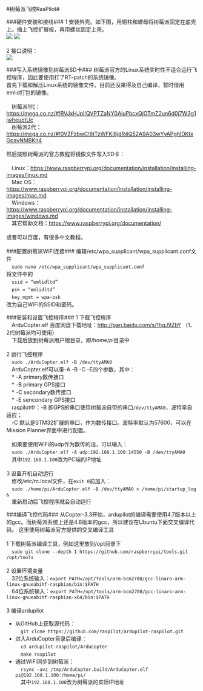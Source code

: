 #树莓派飞控RasPilot#

###硬件安装和接线###
1 安装外壳。如下图，用铜柱和螺母将树莓派固定在底壳上。插上飞控扩展板，再用螺丝固定上壳。<br>
![](https://github.com/raspilot/docs/blob/master/raspilot_p1.jpg)
![](https://github.com/raspilot/docs/blob/master/raspilot_p2.jpg)<br>
<br>
2 接口说明：<br>
![](https://github.com/raspilot/docs/blob/master/connectors.jpg)<br>

###写入系统镜像到树莓派SD卡###
树莓派官方的Linux系统实时性不适合运行飞控程序，因此要使用打了RT-patch的系统镜像。<br>
首先下载和解压Linux系统的镜像文件。目前还没来得及自己编译，暂时借用emlid打包的镜像。<br>
<br>
　树莓派1代：https://mega.co.nz/#!RVJxHJpI!QVPTZaNY0AiuPbcxQjOTmZ2un6d0j7W3g1jwheuotUc<br>
　树莓派2代：https://mega.co.nz/#!0VZFzbwC!6tTzWFKl8jdR4Q52A9A03wYyAPghIDKtxGpavNMBKn4<br>
<br>
然后按照树莓派的官方教程将镜像文件写入SD卡：<br>
<br>
　Linux：https://www.raspberrypi.org/documentation/installation/installing-images/linux.md<br>
　Mac OS：https://www.raspberrypi.org/documentation/installation/installing-images/mac.md<br>
　Windows：https://www.raspberrypi.org/documentation/installation/installing-images/windows.md<br>
　其它帮助文档：https://www.raspberrypi.org/documentation/<br>
<br>
或者可以百度，有很多中文教程。<br>
<br>
###配置树莓派WiFi连接###
编辑/etc/wpa_supplicant/wpa_supplicant.conf文件<br>
　`sudo nano /etc/wpa_supplicant/wpa_supplicant.conf`<br>
将文件中的<br>
　`ssid = “emlidltd”`<br>
　`psk = “emlidltd”`<br>
　`key_mgmt = wpa-psk`<br>
改为自己WiFi的SSID和密码。<br>

###安装和设置飞控程序###
1 下载飞控程序<br>
　ArduCopter.elf 百度网盘下载地址：http://pan.baidu.com/s/1hqJ9ZbY （1、2代树莓派均可使用）<br>
　下载后放到树莓派用户根目录，即/home/pi目录中<br>
<br>
2 运行飞控程序<br>
　`sudo ./ArduCopter.elf -B /dev/ttyAMA0`<br>
　ArduCopter.elf可以带-A -B -C -E四个参数，其中：<br>
　* -A primary数传接口<br>
　* -B primary GPS接口<br>
　* -C secondary数传接口<br>
　* -E sencondary GPS接口<br>
　raspilot中：-B 即GPS的串口使用树莓派自带的串口`/dev/ttyAMA0`，波特率自适应；<br>
　-C 默认是STM32扩展的串口，作为数传接口。波特率默认为57600，可以在Mission Planner界面中进行配置。<br>
<br>
　如果要使用WiFi的udp作为数传的话，可以输入：<br>
　`sudo ./ArduCopter.elf -A udp:192.168.1.100:14550 -B /dev/ttyAMA0`<br>
　其中`192.168.1.100`改为PC端的IP地址<br>
<br>
3 设置开机自动运行<br>
　修改/etc/rc.local文件，在`exit 0`前加入：<br>
　`sudo ./home/pi/ArduCopter.elf -B /dev/ttyAMA0 > /home/pi/startup_log &`<br>
　重新启动后飞控程序就会自动运行<br>

###编译飞控代码###
从Copter-3.3开始，ardupilot的编译需要使用4.7版本以上的gcc。而树莓派系统上还是4.6版本的gcc，所以建议在Ubuntu下面交叉编译代码。
这里使用树莓派官方提供的交叉编译工具<br>
<br>
1 下载树莓派编译工具，例如这里放到/opt目录下<br>
　`sudo git clone --depth 1 https://github.com/raspberrypi/tools.git /opt/tools`<br>
<br>
2 设置环境变量<br>
　32位系统输入：`export PATH=/opt/tools/arm-bcm2708/gcc-linaro-arm-linux-gnueabihf-raspbian/bin:$PATH`<br>
　64位系统输入：`export PATH=/opt/tools/arm-bcm2708/gcc-linaro-arm-linux-gnueabihf-raspbian-x64/bin:$PATH`<br>
<br>
3 编译ardupilot<br>
* 从GitHub上获取源代码：<br>
　`git clone https://github.com/raspilot/ardupilot-raspilot.git`<br>
* 进入ArduCopter目录后编译：<br>
　`cd ardupilot-raspilot/ArduCopter`<br>
　`make raspilot`<br>
* 通过WiFi同步到树莓派：<br>
　`rsync -avz /tmp/ArduCopter.build/ArduCopter.elf pi@192.168.1.100:/home/pi/`<br>
　其中`192.168.1.100`改为树莓派的实际IP地址<br>
